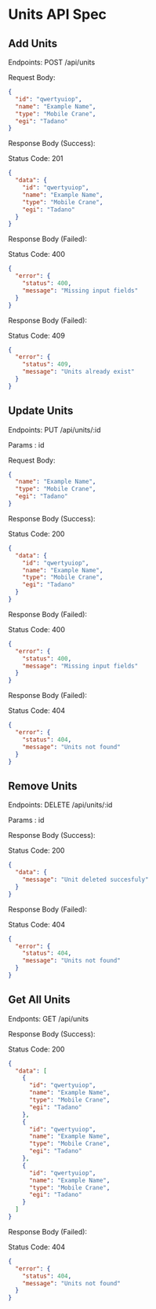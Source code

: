 # Units API Spec

## Add Units

Endpoints: POST /api/units

Request Body:

```json
{
  "id": "qwertyuiop",
  "name": "Example Name",
  "type": "Mobile Crane",
  "egi": "Tadano"
}
```

Response Body (Success):

Status Code: 201

```json
{
  "data": {
    "id": "qwertyuiop",
    "name": "Example Name",
    "type": "Mobile Crane",
    "egi": "Tadano"
  }
}
```

Response Body (Failed):

Status Code: 400

```json
{
  "error": {
    "status": 400,
    "message": "Missing input fields"
  }
}
```

Response Body (Failed):

Status Code: 409

```json
{
  "error": {
    "status": 409,
    "message": "Units already exist"
  }
}
```

## Update Units

Endpoints: PUT /api/units/:id

Params : id

Request Body:

```json
{
  "name": "Example Name",
  "type": "Mobile Crane",
  "egi": "Tadano"
}
```

Response Body (Success):

Status Code: 200

```json
{
  "data": {
    "id": "qwertyuiop",
    "name": "Example Name",
    "type": "Mobile Crane",
    "egi": "Tadano"
  }
}
```

Response Body (Failed):

Status Code: 400

```json
{
  "error": {
    "status": 400,
    "message": "Missing input fields"
  }
}
```

Response Body (Failed):

Status Code: 404

```json
{
  "error": {
    "status": 404,
    "message": "Units not found"
  }
}
```

## Remove Units

Endpoints: DELETE /api/units/:id

Params : id

Response Body (Success):

Status Code: 200

```json
{
  "data": {
    "message": "Unit deleted succesfuly"
  }
}
```

Response Body (Failed):

Status Code: 404

```json
{
  "error": {
    "status": 404,
    "message": "Units not found"
  }
}
```

## Get All Units

Endponts: GET /api/units

Response Body (Success):

Status Code: 200

```json
{
  "data": [
    {
      "id": "qwertyuiop",
      "name": "Example Name",
      "type": "Mobile Crane",
      "egi": "Tadano"
    },
    {
      "id": "qwertyuiop",
      "name": "Example Name",
      "type": "Mobile Crane",
      "egi": "Tadano"
    },
    {
      "id": "qwertyuiop",
      "name": "Example Name",
      "type": "Mobile Crane",
      "egi": "Tadano"
    }
  ]
}
```

Response Body (Failed):

Status Code: 404

```json
{
  "error": {
    "status": 404,
    "message": "Units not found"
  }
}
```
